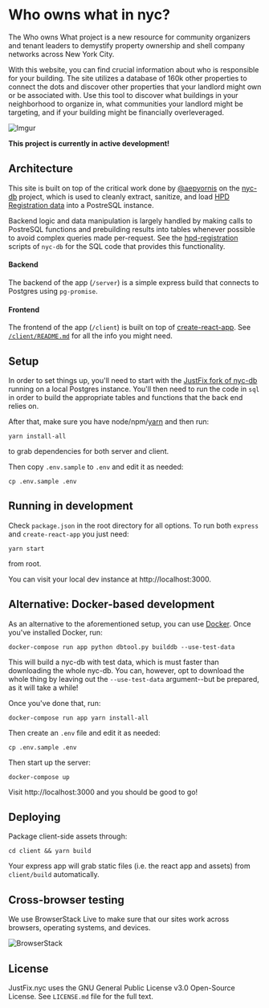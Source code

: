 # Who owns what in nyc?

The Who owns What project is a new resource for community organizers and tenant leaders to demystify property ownership and shell company networks across New York City.

With this website, you can find crucial information about who is responsible for your building. The site utilizes a database of 160k other properties to connect the dots and discover other properties that your landlord might own or be associated with. Use this tool to discover what buildings in your neighborhood to organize in, what communities your landlord might be targeting, and if your building might be financially overleveraged.

![Imgur](http://i.imgur.com/cYw4gyU.jpg)


**This project is currently in active development!**

## Architecture

This site is built on top of the critical work done by [@aepyornis](https://github.com/aepyornis) on the [nyc-db](https://github.com/aepyornis/nyc-db) project, which is used to cleanly extract, sanitize, and load [HPD Registration data](http://www1.nyc.gov/site/hpd/about/open-data.page) into a PostreSQL instance.

Backend logic and data manipulation is largely handled by making calls to PostreSQL functions and prebuilding results into tables whenever possible to avoid complex queries made per-request. See the [hpd-registration ](https://github.com/aepyornis/nyc-db/tree/master/src/nycdb/sql/hpd_registrations) scripts of `nyc-db` for the SQL code that provides this functionality.

#### Backend

The backend of the app (`/server`) is a simple express build that connects to Postgres using `pg-promise`.

#### Frontend

The frontend of the app (`/client`) is built on top of [create-react-app](https://github.com/facebookincubator/create-react-app). See [`/client/README.md`](https://github.com/JustFixNYC/who-owns-what/blob/master/client/README.md) for all the info you might need.

## Setup

In order to set things up, you'll need to start with the [JustFix fork of nyc-db](https://github.com/JustFixNYC/nyc-db) running on a local Postgres instance. You'll then need to run the code in `sql` in order to build the appropriate tables and functions that the back end relies on.

After that, make sure you have node/npm/[yarn](https://yarnpkg.com/en/) and then run:

```
yarn install-all
```

to grab dependencies for both server and client.

Then copy `.env.sample` to `.env` and edit it as needed:

```
cp .env.sample .env
```

## Running in development

Check `package.json` in the root directory for all options. To run both `express` and `create-react-app` you just need:

```
yarn start
```

from root.

You can visit your local dev instance at http://localhost:3000.

## Alternative: Docker-based development

As an alternative to the aforementioned setup, you can use
[Docker](https://www.docker.com/get-started). Once you've
installed Docker, run:

```
docker-compose run app python dbtool.py builddb --use-test-data
```

This will build a nyc-db with test data, which is must faster
than downloading the whole nyc-db. You can, however, opt to
download the whole thing by leaving out the `--use-test-data`
argument--but be prepared, as it will take a while!

Once you've done that, run:

```
docker-compose run app yarn install-all
```

Then create an `.env` file and edit it as needed:

```
cp .env.sample .env
```

Then start up the server:

```
docker-compose up
```

Visit http://localhost:3000 and you should be good to go!

## Deploying

Package client-side assets through:

```
cd client && yarn build
```

Your express app will grab static files (i.e. the react app and assets) from `client/build` automatically.

## Cross-browser testing

We use BrowserStack Live to make sure that our sites work across browsers, operating systems, and devices.

![BrowserStack](https://www.browserstack.com/images/layout/browserstack-logo-600x315.png)

## License

JustFix.nyc uses the GNU General Public License v3.0 Open-Source License. See `LICENSE.md` file for the full text.
